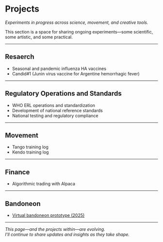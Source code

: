 # Projects

*Experiments in progress across science, movement, and creative tools.*

This section is a space for sharing ongoing experiments—some scientific, some artistic, and some practical.

---

## Resaerch

- Seasonal and pandemic influenza HA vaccines  
- Candid#1 (Junin virus vaccine for Argentine hemorrhagic fever)

---

## Regulatory Operations and Standards

- WHO ERL operations and standardization  
- Development of national reference standards  
- National testing and regulatory compliance

---

## Movement

- Tango training log  
- Kendo training log

---

## Finance

- Algorithmic trading with Alpaca

---

## Bandoneon

- [Virtual bandoneon prototype (2025)](https://torutakenaga.com/virtual-bandoneon-web/)  

---

*This page—and the projects within—are evolving.  
I’ll continue to share updates and insights as they take shape.*
